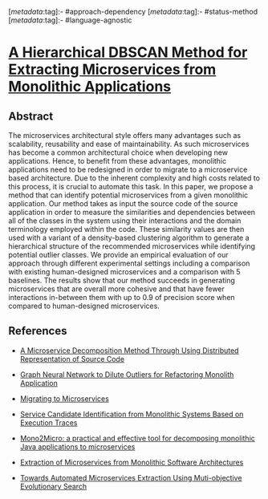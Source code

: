 <!-- deno-fmt-ignore-start -->

[_metadata_:tag]:- #approach-dependency
[_metadata_:tag]:- #status-method
[_metadata_:tag]:- #language-agnostic

<!-- deno-fmt-ignore-end -->

# [A Hierarchical DBSCAN Method for Extracting Microservices from Monolithic Applications](https://doi.org/10.1145/3530019.3530040)

## Abstract

The microservices architectural style offers many advantages such as
scalability, reusability and ease of maintainability. As such microservices has
become a common architectural choice when developing new applications. Hence, to
benefit from these advantages, monolithic applications need to be redesigned in
order to migrate to a microservice based architecture. Due to the inherent
complexity and high costs related to this process, it is crucial to automate
this task. In this paper, we propose a method that can identify potential
microservices from a given monolithic application. Our method takes as input the
source code of the source application in order to measure the similarities and
dependencies between all of the classes in the system using their interactions
and the domain terminology employed within the code. These similarity values are
then used with a variant of a density-based clustering algorithm to generate a
hierarchical structure of the recommended microservices while identifying
potential outlier classes. We provide an empirical evaluation of our approach
through different experimental settings including a comparison with existing
human-designed microservices and a comparison with 5 baselines. The results show
that our method succeeds in generating microservices that are overall more
cohesive and that have fewer interactions in-between them with up to 0.9 of
precision score when compared to human-designed microservices.

## References

- [A Microservice Decomposition Method Through Using Distributed Representation of Source Code](./a-microservice-decomposition-method-through-using-distributed-representation-of-source-code.md)

- [Graph Neural Network to Dilute Outliers for Refactoring Monolith Application](./graph-neural-network-to-dilute-outliers-for-refactoring-monolith-application.md)

- [Migrating to Microservices](./migrating-to-microservices.md)

- [Service Candidate Identification from Monolithic Systems Based on Execution Traces](./service-candidate-identification-from-monolithic-systems-based-on-execution-traces.md)

- [Mono2Micro: a practical and effective tool for decomposing monolithic Java applications to microservices](./mono2micro-a-practical-and-effective-tool-for-decomposing-monolithic-java-applications-to-microservices.md)

- [Extraction of Microservices from Monolithic Software Architectures](./extraction-of-microservices-from-monolithic-software-architectures.md)

- [Towards Automated Microservices Extraction Using Muti-objective Evolutionary Search](./towards-automated-microservices-extraction-using-muti-objective-evolutionary-search.md)
